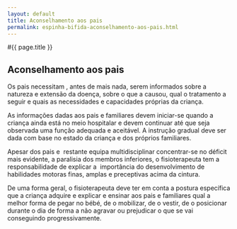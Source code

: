 ```yaml
---
layout: default
title: Aconselhamento aos pais
permalink: espinha-bifida-aconselhamento-aos-pais.html
---
```


#{{ page.title }}

<h2><strong>Aconselhamento aos pais</strong></h2>
Os pais necessitam , antes de mais nada, serem informados sobre a natureza e extensão da doença, sobre o que a causou, qual o tratamento a seguir e quais as necessidades e capacidades próprias da criança.

As informações dadas aos pais e familiares devem iniciar-se quando a criança ainda está no meio hospitalar e devem continuar até que seja observada uma função adequada e aceitável. A instrução gradual deve ser dada com base no estado da criança e dos próprios familiares.

Apesar dos pais e  restante equipa multidisciplinar concentrar-se no déficit mais evidente, a paralisia dos membros inferiores, o fisioterapeuta tem a responsabilidade de explicar a  importância do desenvolvimento de habilidades motoras finas, amplas e preceptivas acima da cintura.

De uma forma geral, o fisioterapeuta deve ter em conta a postura específica que a criança adquire e explicar e ensinar aos pais e familiares qual a melhor forma de pegar no bébé, de o mobilizar, de o vestir, de o posicionar durante o dia de forma a não agravar ou prejudicar o que se vai conseguindo progressivamente.